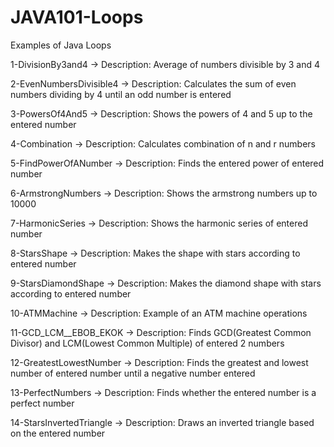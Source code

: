 # JAVA101-Loops
Examples of Java Loops

1-DivisionBy3and4 -> Description: Average of numbers divisible by 3 and 4

2-EvenNumbersDivisible4 -> Description: Calculates the sum of even numbers dividing by 4 until an odd number is entered

3-PowersOf4And5 -> Description: Shows the powers of 4 and 5 up to the entered number

4-Combination -> Description: Calculates combination of n and r numbers

5-FindPowerOfANumber -> Description: Finds the entered power of entered number

6-ArmstrongNumbers -> Description: Shows the armstrong numbers up to 10000

7-HarmonicSeries -> Description: Shows the harmonic series of entered number

8-StarsShape -> Description: Makes the shape with stars according to entered number

9-StarsDiamondShape -> Description: Makes the diamond shape with stars according to entered number

10-ATMMachine -> Description: Example of an ATM machine operations

11-GCD_LCM__EBOB_EKOK -> Description: Finds GCD(Greatest Common Divisor) and LCM(Lowest Common Multiple) of entered 2 numbers

12-GreatestLowestNumber -> Description: Finds the greatest and lowest number of entered number until a negative number entered

13-PerfectNumbers -> Description: Finds whether the entered number is a perfect number

14-StarsInvertedTriangle -> Description: Draws an inverted triangle based on the entered number
